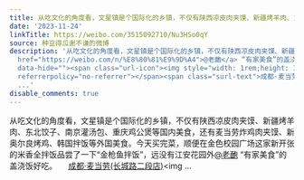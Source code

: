 ```yaml
---
title: 从吃文化的角度看，文星镇是个国际化的乡镇，不仅有陕西凉皮肉夹馍、新疆烤羊肉、东北饺子、南京灌汤包、重庆鸡公煲等国内美食，还有麦当劳炸鸡肉夹馍、新奥尔良...
date: '2023-11-24'
linkTitle: https://weibo.com/3515092710/Nu3HSo0qY
source: 种豆得瓜谢不谦的微博
description: '从吃文化的角度看，文星镇是个国际化的乡镇，不仅有陕西凉皮肉夹馍、新疆烤羊肉、东北饺子、南京灌汤包、重庆鸡公煲等国内美食，还有麦当劳炸鸡肉夹馍、新奥尔良烤鸡、韩国拌饭等外国美食。今天买完菜，顺便在金色校园广场这家新开张的米香全拌饭品尝了一下“金枪鱼拌饭”，远没有江安花园外<a
  href="https://weibo.com/n/%E8%80%81%E9%9D%A4">@老靤</a> “有家美食”的盖浇饭好吃。 <a href="http://weibo.com/p/100101B2094252D16AA3FB4599"
  data-hide=""><span class="url-icon"><img style="width: 1rem;height: 1rem" src="https://h5.sinaimg.cn/upload/2015/09/25/3/timeline_card_small_location_default.png"
  referrerpolicy="no-referrer"></span><span class="surl-text">成都·麦当劳(长城路二段店)</span></a><img
  ...'
disable_comments: true
---
```

从吃文化的角度看，文星镇是个国际化的乡镇，不仅有陕西凉皮肉夹馍、新疆烤羊肉、东北饺子、南京灌汤包、重庆鸡公煲等国内美食，还有麦当劳炸鸡肉夹馍、新奥尔良烤鸡、韩国拌饭等外国美食。今天买完菜，顺便在金色校园广场这家新开张的米香全拌饭品尝了一下“金枪鱼拌饭”，远没有江安花园外<a href="https://weibo.com/n/%E8%80%81%E9%9D%A4">@老靤</a> “有家美食”的盖浇饭好吃。 <a href="http://weibo.com/p/100101B2094252D16AA3FB4599" data-hide=""><span class="url-icon"><img style="width: 1rem;height: 1rem" src="https://h5.sinaimg.cn/upload/2015/09/25/3/timeline_card_small_location_default.png" referrerpolicy="no-referrer"></span><span class="surl-text">成都·麦当劳(长城路二段店)</span></a><img ...